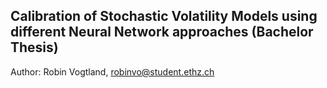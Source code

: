 ## Calibration of Stochastic Volatility Models using different Neural Network approaches (Bachelor Thesis) 

Author: Robin Vogtland, robinvo@student.ethz.ch

